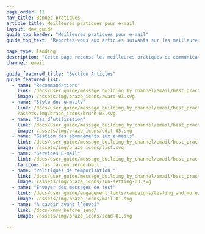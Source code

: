 ```yaml
---
page_order: 11
nav_title: Bonnes pratiques
article_title: Meilleures pratiques pour e-mail
layout: dev_guide
guide_top_header: "Meilleures pratiques pour e-mail"
guide_top_text: "Reportez-vous aux articles suivants sur les meilleures pratiques pour découvrir ce que vous devez savoir et vérifier avant l’envoi de messages. "

page_type: landing
description: "Cette page recense les meilleures pratiques de communication e-mail. Vous trouverez ici des conseils, des scénarios d’utilisation et des meilleures pratiques pour perfectionner vos envois de messages par e-mail."
channel: email

guide_featured_title: "Section Articles"
guide_featured_list:
  - name: "Recommandations"
    link: /docs/user_guide/message_building_by_channel/email/best_practices/guidelines_and_tips/
    image: /assets/img/braze_icons/award-03.svg
  - name: "Style des e-mails"
    link: /docs/user_guide/message_building_by_channel/email/best_practices/email_styling/
    /assets/img/braze_icons/brush-02.svg
  - name: "Cas d’utilisation"
    link: /docs/user_guide/message_building_by_channel/email/best_practices/use_cases/
    image: /assets/img/braze_icons/edit-05.svg
  - name: "Gestion des abonnements aux e-mails"
    link: /docs/user_guide/message_building_by_channel/email/best_practices/managing_email_subscriptions/
    image: /assets/img/braze_icons/list.svg
  - name: "Services E-mail"
    link: /docs/user_guide/message_building_by_channel/email/best_practices/email_services/
    fa_icon: fas fa-concierge-bell
  - name: "Politiques de temporisation "
    link: /docs/user_guide/message_building_by_channel/email/best_practices/sunset_policies/
    image: /assets/img/braze_icons/sun-setting-03.svg
  - name: "Envoyer des messages de test"
    link: /docs/user_guide/engagement_tools/campaigns/testing_and_more/sending_test_messages/
    image: /assets/img/braze_icons/mail-01.svg
  - name: "À savoir avant l’envoi"
    link: /docs/know_before_send/
    image: /assets/img/braze_icons/send-01.svg

---
```

